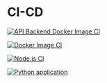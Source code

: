 # CI-CD
 
[![API Backend Docker Image CI](https://github.com/maelemonides/CI-CD/actions/workflows/docker-image-back.yml/badge.svg)](https://github.com/maelemonides/CI-CD/actions/workflows/docker-image-back.yml)

[![Docker Image CI](https://github.com/maelemonides/CI-CD/actions/workflows/docker-image-front.yml/badge.svg)](https://github.com/maelemonides/CI-CD/actions/workflows/docker-image-front.yml)

[![Node.js CI](https://github.com/maelemonides/CI-CD/actions/workflows/node.js.yml/badge.svg)](https://github.com/maelemonides/CI-CD/actions/workflows/node.js.yml)

[![Python application](https://github.com/maelemonides/CI-CD/actions/workflows/python-app.yml/badge.svg)](https://github.com/maelemonides/CI-CD/actions/workflows/python-app.yml)
